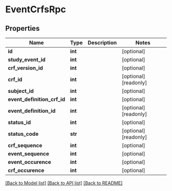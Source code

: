 # EventCrfsRpc

## Properties
Name | Type | Description | Notes
------------ | ------------- | ------------- | -------------
**id** | **int** |  | [optional] 
**study_event_id** | **int** |  | [optional] 
**crf_version_id** | **int** |  | [optional] 
**crf_id** | **int** |  | [optional] [readonly] 
**subject_id** | **int** |  | [optional] 
**event_definition_crf_id** | **int** |  | [optional] 
**event_definition_id** | **int** |  | [optional] [readonly] 
**status_id** | **int** |  | [optional] 
**status_code** | **str** |  | [optional] [readonly] 
**crf_sequence** | **int** |  | [optional] 
**event_sequence** | **int** |  | [optional] 
**event_occurence** | **int** |  | [optional] 
**crf_occurence** | **int** |  | [optional] 

[[Back to Model list]](../README.md#documentation-for-models) [[Back to API list]](../README.md#documentation-for-api-endpoints) [[Back to README]](../README.md)


